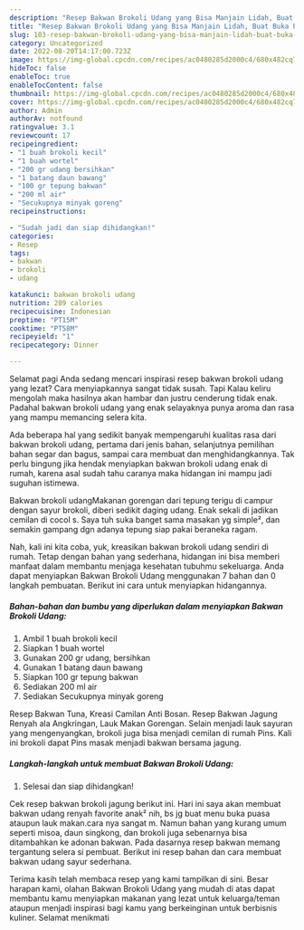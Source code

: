 ```yaml
---
description: "Resep Bakwan Brokoli Udang yang Bisa Manjain Lidah, Buat Buka Puasa}"
title: "Resep Bakwan Brokoli Udang yang Bisa Manjain Lidah, Buat Buka Puasa}"
slug: 103-resep-bakwan-brokoli-udang-yang-bisa-manjain-lidah-buat-buka-puasa
category: Uncategorized
date: 2022-08-20T14:17:00.723Z
image: https://img-global.cpcdn.com/recipes/ac0480285d2000c4/680x482cq70/bakwan-brokoli-udang-foto-resep-utama.jpg
hideToc: false
enableToc: true
enableTocContent: false
thumbnail: https://img-global.cpcdn.com/recipes/ac0480285d2000c4/680x482cq70/bakwan-brokoli-udang-foto-resep-utama.jpg
cover: https://img-global.cpcdn.com/recipes/ac0480285d2000c4/680x482cq70/bakwan-brokoli-udang-foto-resep-utama.jpg
author: Admin
authorAv: notfound
ratingvalue: 3.1
reviewcount: 17
recipeingredient:
- "1 buah brokoli kecil"
- "1 buah wortel"
- "200 gr udang bersihkan"
- "1 batang daun bawang"
- "100 gr tepung bakwan"
- "200 ml air"
- "Secukupnya minyak goreng"
recipeinstructions:

- "Sudah jadi dan siap dihidangkan!"
categories:
- Resep
tags:
- bakwan
- brokoli
- udang

katakunci: bakwan brokoli udang 
nutrition: 289 calories
recipecuisine: Indonesian
preptime: "PT15M"
cooktime: "PT58M"
recipeyield: "1"
recipecategory: Dinner

---
```



Selamat pagi Anda sedang mencari inspirasi resep bakwan brokoli udang yang lezat? Cara menyiapkannya sangat tidak susah. Tapi Kalau keliru mengolah maka hasilnya akan hambar dan justru cenderung tidak enak. Padahal bakwan brokoli udang yang enak selayaknya punya aroma dan rasa yang mampu memancing selera kita.


Ada beberapa hal yang sedikit banyak mempengaruhi kualitas rasa dari bakwan brokoli udang, pertama dari jenis bahan, selanjutnya pemilihan bahan segar dan bagus, sampai cara membuat dan menghidangkannya. Tak perlu bingung jika hendak menyiapkan bakwan brokoli udang enak di rumah, karena asal sudah tahu caranya maka hidangan ini mampu jadi suguhan istimewa.

Bakwan brokoli udangMakanan gorengan dari tepung terigu di campur dengan sayur brokoli, diberi sedikit daging udang. Enak sekali di jadikan cemilan di cocol s. Saya tuh suka banget sama masakan yg simple², dan semakin gampang dgn adanya tepung siap pakai beraneka ragam.


Nah, kali ini kita coba, yuk, kreasikan bakwan brokoli udang sendiri di rumah. Tetap dengan bahan yang sederhana, hidangan ini bisa memberi manfaat dalam membantu menjaga kesehatan tubuhmu sekeluarga. Anda dapat menyiapkan Bakwan Brokoli Udang menggunakan 7 bahan dan 0 langkah pembuatan. Berikut ini cara untuk menyiapkan hidangannya.

<!--inarticleads1-->

##### Bahan-bahan dan bumbu yang diperlukan dalam menyiapkan Bakwan Brokoli Udang:

1. Ambil 1 buah brokoli kecil
1. Siapkan 1 buah wortel
1. Gunakan 200 gr udang, bersihkan
1. Gunakan 1 batang daun bawang
1. Siapkan 100 gr tepung bakwan
1. Sediakan 200 ml air
1. Sediakan Secukupnya minyak goreng


Resep Bakwan Tuna, Kreasi Camilan Anti Bosan. Resep Bakwan Jagung Renyah ala Angkringan, Lauk Makan Gorengan. Selain menjadi lauk sayuran yang mengenyangkan, brokoli juga bisa menjadi cemilan di rumah Pins. Kali ini brokoli dapat Pins masak menjadi bakwan bersama jagung. 

<!--inarticleads2-->

##### Langkah-langkah untuk membuat Bakwan Brokoli Udang:


1. Selesai dan siap dihidangkan!

Cek resep bakwan brokoli jagung berikut ini. Hari ini saya akan membuat bakwan udang renyah favorite anak² nih, bs jg buat menu buka puasa ataupun lauk makan.cara nya sangat m. Namun bahan yang kurang umum seperti misoa, daun singkong, dan brokoli juga sebenarnya bisa ditambahkan ke adonan bakwan. Pada dasarnya resep bakwan memang tergantung selera si pembuat. Berikut ini resep bahan dan cara membuat bakwan udang sayur sederhana. 

Terima kasih telah membaca resep yang kami tampilkan di sini. Besar harapan kami, olahan Bakwan Brokoli Udang yang mudah di atas dapat membantu kamu menyiapkan makanan yang lezat untuk keluarga/teman ataupun menjadi inspirasi bagi kamu yang berkeinginan untuk berbisnis kuliner. Selamat menikmati
